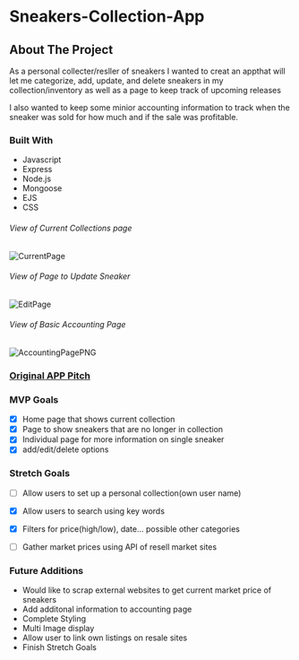 # Sneakers-Collection-App

## About The Project

As a personal collecter/resller of sneakers I wanted to creat an appthat will let me categorize, add, update, and delete sneakers in my collection/inventory as well as a page to keep track of upcoming releases

I also wanted to keep some minior accounting information to track when the sneaker was sold for how much and if the sale was profitable.

### Built With

* Javascript
* Express
* Node.js
* Mongoose
* EJS
* CSS


###### View of Current Collections page
![CurrentPage](https://user-images.githubusercontent.com/98432316/165992602-ee149baa-875b-4787-9b0a-714d5ded9563.PNG)
###### View of Page to Update Sneaker
![EditPage](https://user-images.githubusercontent.com/98432316/165992633-c8c4bceb-fe6b-4d9e-b410-04886403975e.PNG)
###### View of Basic Accounting Page
![AccountingPagePNG](https://user-images.githubusercontent.com/98432316/165992546-1e1cd070-3e21-4c59-8b56-bd00c4cbbfbe.PNG)


### [Original APP Pitch](https://git.generalassemb.ly/flex-125/project-2/issues/14 "Original APP Pitch")

### MVP Goals

- [x] Home page that shows current collection
- [x] Page to show sneakers that are no longer in collection
- [x] Individual page for more information on single sneaker
- [x] add/edit/delete options

### Stretch Goals
- [ ] Allow users to set up a personal collection(own user name)
- [x] Allow users to search using key words
- [x] Filters for price(high/low), date... possible other categories 
- [ ] Gather market prices using API of resell market sites


### Future Additions 
- Would like to scrap external websites to get current market price of sneakers
- Add additonal information to accounting page
- Complete Styling 
- Multi Image display
- Allow user to link own listings on resale sites
- Finish Stretch Goals
